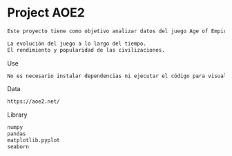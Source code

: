 # Project AOE2

```bash
Este proyecto tiene como objetivo analizar datos del juego Age of Empires 2 (AOE2), centrándose en:

La evolución del juego a lo largo del tiempo.
El rendimiento y popularidad de las civilizaciones.
```

Use

```bash
No es necesario instalar dependencias ni ejecutar el código para visualizar los resultados.Simplemente accede al archivo Collabs/project_AOE2.ipynb en este repositorio para explorar el análisis.
```

Data 
```bash
https://aoe2.net/
```
Library
```bash
numpy
pandas
matplotlib.pyplot
seaborn
```
